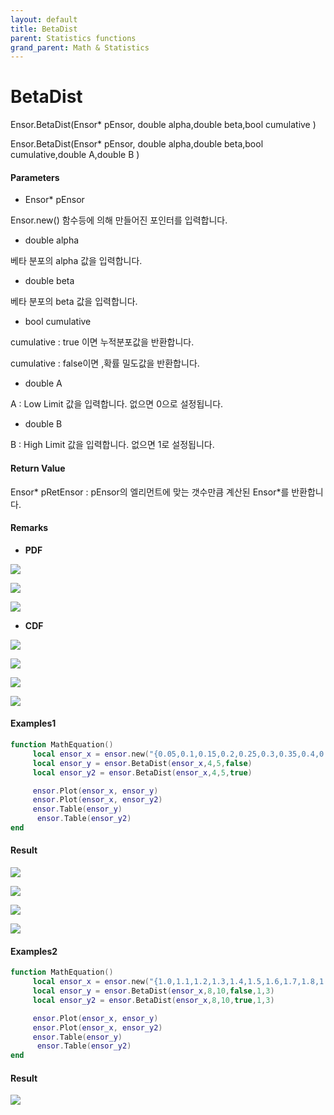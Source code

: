 ```yaml
---
layout: default
title: BetaDist
parent: Statistics functions
grand_parent: Math & Statistics
---
```


# BetaDist

Ensor.BetaDist\(Ensor\* pEnsor, double alpha,double beta,bool cumulative \)

Ensor.BetaDist\(Ensor\* pEnsor, double alpha,double beta,bool cumulative,double A,double B \)

#### Parameters

* Ensor\* pEnsor

Ensor.new\(\) 함수등에 의해 만들어진 포인터를 입력합니다.

* double alpha

베타 분포의 alpha 값을 입력합니다.

* double beta

베타 분포의 beta 값을 입력합니다.

* bool cumulative 

cumulative  : true 이면 누적분포값을 반환합니다.

cumulative  : false이면 ,확률 밀도값을 반환합니다.

* double A

A : Low Limit 값을 입력합니다. 없으면 0으로 설정됩니다.

* double B

B : High Limit 값을 입력합니다. 없으면 1로 설정됩니다.

#### Return Value

Ensor\* pRetEnsor : pEnsor의 엘리먼트에 맞는 갯수만큼 계산된 Ensor\*를 반환합니다.

#### Remarks

* **PDF**

![](./StatisticsAPI/BetaDistFunc3.png)

![](./StatisticsAPI/BetaDistFunc5.png)

![](./StatisticsAPI/BetaDistFunc.png)

* **CDF**

![](./StatisticsAPI/BetaDistFunc4.png)

![](./StatisticsAPI/BetaDistFunc6.png)

![](./StatisticsAPI/BetaDistFunc7.png)

![](./StatisticsAPI/BetaDistFunc2.png)

#### Examples1

```lua
function MathEquation()
     local ensor_x = ensor.new("{0.05,0.1,0.15,0.2,0.25,0.3,0.35,0.4,0.45,0.5,0.55,0.6,0.65,0.7,0.75,0.8,0.85,0.9,0.95,1.0}")
     local ensor_y = ensor.BetaDist(ensor_x,4,5,false)
     local ensor_y2 = ensor.BetaDist(ensor_x,4,5,true)

     ensor.Plot(ensor_x, ensor_y)
     ensor.Plot(ensor_x, ensor_y2)
     ensor.Table(ensor_y)
      ensor.Table(ensor_y2)
end
```

#### Result

![](./StatisticsAPI/BetaDistPdfTable.png)

![](./StatisticsAPI/BetaDistPdfGraph.png)

![](./StatisticsAPI/BetaDistCdfTable.png)

![](./StatisticsAPI/BetaDistCdfGraph.png)

#### Examples2

```lua
function MathEquation()
     local ensor_x = ensor.new("{1.0,1.1,1.2,1.3,1.4,1.5,1.6,1.7,1.8,1.9,2.0,2.1,2.2,2.3,2.4,2.5,2.6,2.7,2.8,2.9,3.0}")
     local ensor_y = ensor.BetaDist(ensor_x,8,10,false,1,3)
     local ensor_y2 = ensor.BetaDist(ensor_x,8,10,true,1,3)

     ensor.Plot(ensor_x, ensor_y)
     ensor.Plot(ensor_x, ensor_y2)
     ensor.Table(ensor_y)
      ensor.Table(ensor_y2)
end
```

#### Result

![](./StatisticsAPI/BetaDistResultSample2.png)


